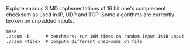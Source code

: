 Explore various SIMD implementations of 16 bit one's complement checksum as
used in IP, UDP and TCP.
Some algorithms are currently broken on unpadded inputs.

```
make
./csum -b      # benchmark; run 16M times on random input 1KiB input
./csum <file>  # compute different checksums on file
```
